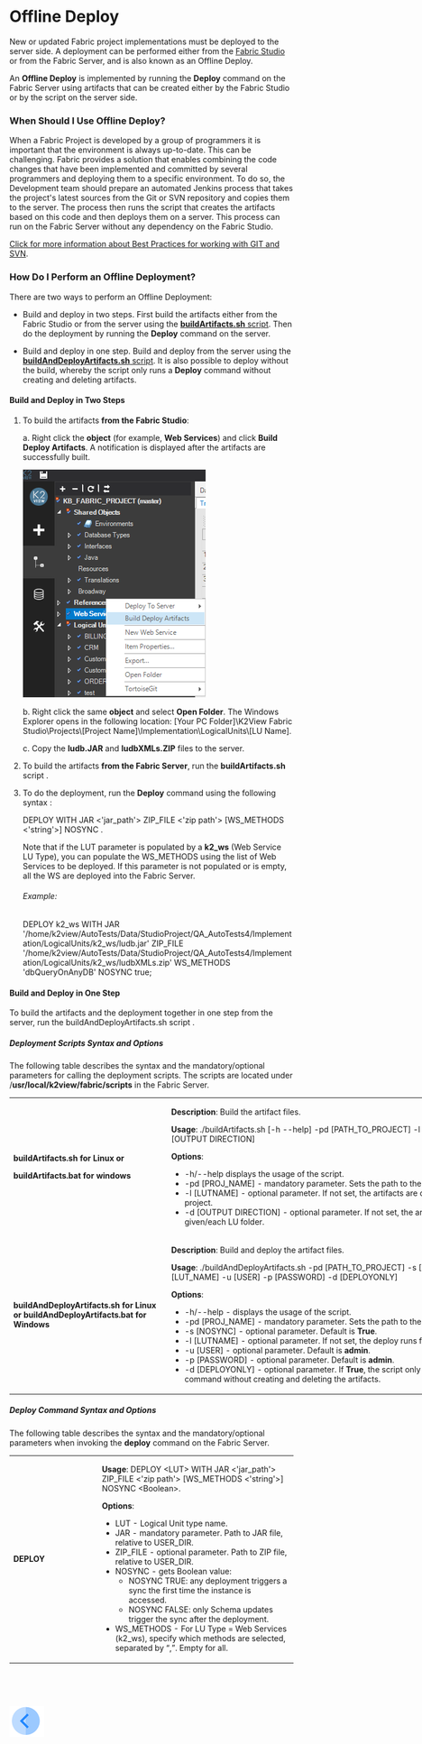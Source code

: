 # Offline Deploy

New or updated Fabric project implementations must be deployed to the server side. A deployment can be performed either from the [Fabric Studio](/articles/16_deploy_fabric/02_deploy_from_Fabric_Studio.md) or from the Fabric Server, and is also known as an Offline Deploy. 

An **Offline Deploy** is implemented by running the **Deploy** command on the Fabric Server using artifacts that can be created either by the Fabric Studio or by the script on the server side.

### When Should I Use Offline Deploy?
When a Fabric Project is developed by a group of programmers it is important that the environment is always up-to-date. This can be challenging. Fabric provides a solution that enables combining the code changes that have been implemented and committed by several programmers and deploying them to a specific environment. To do so, the Development team should prepare an automated Jenkins process that takes the project's latest sources from the Git or SVN repository and copies them to the server. The process then runs the script that creates the artifacts based on this code and then deploys them on a server. This process can run on the Fabric Server without any dependency on the Fabric Studio. 

[Click for more information about Best Practices for working with GIT and SVN](/articles/04_fabric_studio/07_best_practices_for_working_with_GIT_and_SVN.md).

### How Do I Perform an Offline Deployment?

There are two ways to perform an Offline Deployment:
- Build and deploy in two steps. First build the artifacts either from the Fabric Studio or from the server using the [**buildArtifacts.sh** script](/articles/16_deploy_fabric/03_offline_deploy.md#deployment-scripts-syntax-and-options). Then do the deployment by running the **Deploy** command on the server.

- Build and deploy in one step. Build and deploy from the server using the [**buildAndDeployArtifacts.sh** script](/articles/16_deploy_fabric/03_offline_deploy.md#deployment-scripts-syntax-and-options). It is also possible to deploy without the build, whereby the script only runs a **Deploy** command without creating and deleting artifacts.

#### Build and Deploy in Two Steps

1. To build the artifacts **from the Fabric Studio**:

   a. Right click the **object** (for example, **Web Services**) and click **Build Deploy Artifacts**. A notification is displayed after the artifacts are successfully built.

   ![16_03_offline_deploy1](/articles/16_deploy_fabric/images/16_03_offline_deploy1.png)

   b. Right click the same **object** and select **Open Folder**. The Windows Explorer opens in the following location: [Your PC Folder]\K2View Fabric Studio\Projects\\[Project Name]\Implementation\LogicalUnits\\[LU Name].

   c. Copy the **ludb.JAR** and **ludbXMLs.ZIP** files to the server.

2. To build the artifacts **from the Fabric Server**, run the **buildArtifacts.sh** <!--add link to sub-section here--> script .

3. To do the deployment, run the **Deploy** command using the following syntax <!--add link to sub-section here-->:

   DEPLOY <LUT> WITH JAR <'jar_path'> ZIP_FILE <'zip path'> [WS_METHODS <'string'>] NOSYNC <Boolean>.

   Note that if the LUT parameter is populated by a **k2_ws** (Web Service LU Type), you can populate the WS_METHODS using the list of Web Services to be deployed. If this parameter is not populated or is empty, all the WS are deployed into the Fabric Server.

   ###### Example:

   DEPLOY k2_ws WITH JAR '/home/k2view/AutoTests/Data/StudioProject/QA_AutoTests4/Implementation/LogicalUnits/k2_ws/ludb.jar' ZIP_FILE '/home/k2view/AutoTests/Data/StudioProject/QA_AutoTests4/Implementation/LogicalUnits/k2_ws/ludbXMLs.zip' WS_METHODS 'dbQueryOnAnyDB' NOSYNC true;

#### Build and Deploy in One Step
   To build the artifacts and the deployment together in one step from the server, run the buildAndDeployArtifacts.sh script  <!--add link to sub-section here-->.

   ##### Deployment Scripts Syntax and Options
   The following table describes the syntax and the mandatory/optional parameters for calling the deployment scripts. The scripts are located under /**usr/local/k2view/fabric/scripts** in the Fabric Server.

   <table style="width: 900px;">
<tbody>
   <tr>
<td style="width: 270px;">
   <p style="text-align: left;"><h4>
       <strong>buildArtifacts.sh</strong> for Linux or</p>
   <p><strong>buildArtifacts.bat</strong> for windows</p>
   </td>
   <td style="width: 630px;">
   <p><strong>Description</strong>: Build the artifact files.</p>
   <p><strong>Usage</strong>: ./buildArtifacts.sh&nbsp;[-h --help] -pd [PATH_TO_PROJECT] -l [LUTNAME] -d [OUTPUT DIRECTION]</p>
   <p><strong>Options</strong>:</p>
   <ul>
   <li>-h/--help displays the usage of the script.</li>
   <li>-pd [PROJ_NAME] - mandatory parameter. Sets the path to the project.</li>
   <li>-l [LUTNAME] - optional parameter. If not set, the artifacts are created for the entire project.</li>
   <li>-d [OUTPUT DIRECTION] - optional parameter. If not set, the artifacts are created in the given/each LU folder.</li>
   </ul>
   </td>
   </tr>
   <tr>
   <td style="width: 189px;"><h4>
   <p><strong>buildAndDeployArtifacts.sh</strong> for Linux or <strong>buildAndDeployArtifacts.bat</strong> for Windows</p>
   </td>
   <td style="width: 401px;">
   <p><strong>Description</strong>: Build and deploy the artifact files.</p>
   <p><strong>Usage</strong>: ./buildAndDeployArtifacts.sh -pd [PATH_TO_PROJECT] -s [NOSYNC] -l [LUT_NAME] -u [USER] -p [PASSWORD] -d [DEPLOYONLY]</p>
   <p><strong>Options</strong>:</p>
   <ul>
   <li>-h/--help - displays the usage of the script.</li>
   <li>-pd [PROJ_NAME] - mandatory parameter. Sets the path to the project.</li>
   <li>-s [NOSYNC] - optional parameter. Default is <strong>True</strong>.</li>
   <li>-l [LUTNAME] - optional parameter. If not set, the deploy runs for the entire project.</li>
   <li>-u [USER] - optional parameter. Default is <strong>admin</strong>.</li>
   <li>-p [PASSWORD] - optional parameter. Default is <strong>admin</strong>.</li>
   <li>-d [DEPLOYONLY] - optional parameter. If <strong>True</strong>, the script only runs a <strong>deploy</strong> command without creating and deleting the artifacts.</li>
   </ul>
   </td>
   </tr>
   </tbody>
   </table>
   
   
   ##### Deploy Command Syntax and Options
   The following table describes the syntax and the mandatory/optional parameters when invoking the **deploy** command on the Fabric Server.
   
   <table width="900px">
   <tbody>
   <tr>
   <td width="270px">
   <p><strong>DEPLOY</strong></p>
   </td>
   <td width="630px">
   <p><strong>Usage</strong>: DEPLOY &lt;LUT&gt; WITH JAR &lt;'jar_path'&gt; ZIP_FILE &lt;'zip path'&gt; [WS_METHODS &lt;'string'&gt;] NOSYNC &lt;Boolean&gt;.</p>
   <p><strong>Options</strong>:</p>
   <ul>
   <li>LUT - Logical Unit type name.</li>
   <li>JAR - mandatory parameter. Path to JAR file, relative to USER_DIR.</li>
   <li>ZIP_FILE - optional parameter. Path to ZIP file, relative to USER_DIR.</li>
   <li>NOSYNC - gets Boolean value:
   <ul>
   <li>NOSYNC TRUE: any deployment triggers a sync the first time the instance is accessed.</li>
   <li>NOSYNC FALSE: only Schema updates trigger the sync after the deployment.</li>
   </ul>
   </li>
   <li>WS_METHODS - For LU Type = Web Services (k2_ws), specify which methods are selected, separated by &ldquo;,&rdquo;. Empty for all.</li>
   </ul>
   </td>
   </tr>
   </tbody>
   </table>
   <p>&nbsp;</p>
   <p>&nbsp;</p>

[![Previous](/articles/images/Previous.png)](/articles/16_deploy_fabric/02_deploy_from_Fabric_Studio.md)

